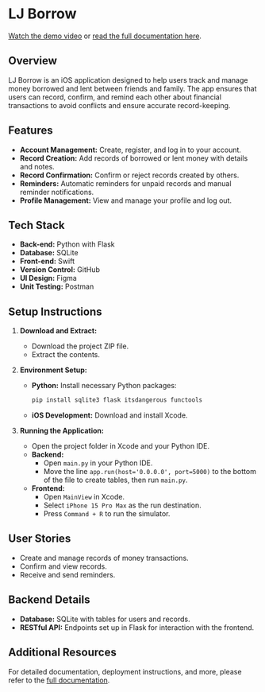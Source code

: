 # LJ Borrow

[Watch the demo video](https://drive.google.com/drive/u/0/folders/19FWcjrW-nA-mKAudvlq7AsFNXM6dRcnt) or [read the full documentation here](https://docs.google.com/document/d/11xayTXj0tiXJqWw_js_8mQDMlyUPW--r8hPQSfYoJDQ/edit).

## Overview

LJ Borrow is an iOS application designed to help users track and manage money borrowed and lent between friends and family. The app ensures that users can record, confirm, and remind each other about financial transactions to avoid conflicts and ensure accurate record-keeping.

## Features

- **Account Management:** Create, register, and log in to your account.
- **Record Creation:** Add records of borrowed or lent money with details and notes.
- **Record Confirmation:** Confirm or reject records created by others.
- **Reminders:** Automatic reminders for unpaid records and manual reminder notifications.
- **Profile Management:** View and manage your profile and log out.

## Tech Stack

- **Back-end:** Python with Flask
- **Database:** SQLite
- **Front-end:** Swift
- **Version Control:** GitHub
- **UI Design:** Figma
- **Unit Testing:** Postman

## Setup Instructions

1. **Download and Extract:**
   - Download the project ZIP file.
   - Extract the contents.

2. **Environment Setup:**
   - **Python:** Install necessary Python packages:
     ```bash
     pip install sqlite3 flask itsdangerous functools
     ```
   - **iOS Development:** Download and install Xcode.

3. **Running the Application:**
   - Open the project folder in Xcode and your Python IDE.
   - **Backend:**
     - Open `main.py` in your Python IDE.
     - Move the line `app.run(host='0.0.0.0', port=5000)` to the bottom of the file to create tables, then run `main.py`.
   - **Frontend:**
     - Open `MainView` in Xcode.
     - Select `iPhone 15 Pro Max` as the run destination.
     - Press `Command + R` to run the simulator.

## User Stories

- Create and manage records of money transactions.
- Confirm and view records.
- Receive and send reminders.

## Backend Details

- **Database:** SQLite with tables for users and records.
- **RESTful API:** Endpoints set up in Flask for interaction with the frontend.

## Additional Resources

For detailed documentation, deployment instructions, and more, please refer to the [full documentation](https://docs.google.com/document/d/11xayTXj0tiXJqWw_js_8mQDMlyUPW--r8hPQSfYoJDQ/edit).
